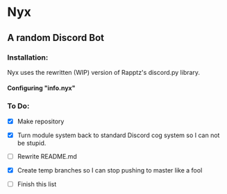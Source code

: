 # Nyx
## A random Discord Bot

### Installation:

Nyx uses the rewritten (WIP) version of Rapptz's discord.py library.

#### Configuring "info.nyx"

### To Do:

- [x] Make repository
- [x] Turn module system back to standard Discord cog system so I can not be stupid.
- [ ] Rewrite README.md
- [x] Create temp branches so I can stop pushing to master like a fool
- [ ] Finish this list

